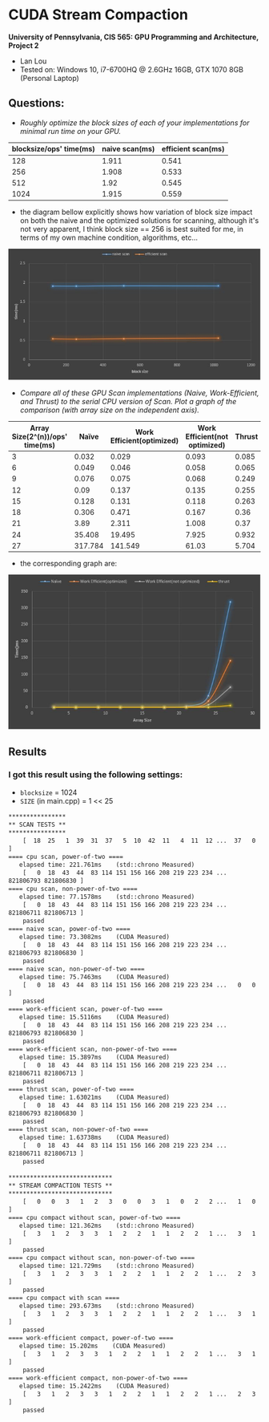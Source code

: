 CUDA Stream Compaction
======================

**University of Pennsylvania, CIS 565: GPU Programming and Architecture, Project 2**

* Lan Lou
* Tested on:  Windows 10, i7-6700HQ @ 2.6GHz 16GB, GTX 1070 8GB (Personal Laptop)


## Questions:
- *Roughly optimize the block sizes of each of your implementations for minimal run time on your GPU.*

blocksize/ops' time(ms)|	naive scan(ms)|	efficient scan(ms)
-----|-----|----
128 |	1.911 |	0.541
256 |	1.908 |	0.533
512 |	1.92 |	0.545
1024 |	1.915 |	0.559

- the diagram bellow explicitly shows how variation of block size impact on both the naive and the optimized solutions for scanning, although it's not very apparent, I think block size == 256 is best suited for me, in terms of my own machine condition, algorithms, etc...

![](https://github.com/LanLou123/Project2-Stream-Compaction/raw/master/blocksizechart.JPG)

- *Compare all of these GPU Scan implementations (Naive, Work-Efficient, and Thrust) to the serial CPU version of Scan. Plot a graph of the comparison (with array size on the independent axis).*

Array Size(2^(n))/ops' time(ms)|	Naïve |	Work Efficient(optimized)|	Work Efficient(not optimized) |	Thrust
----|----|----|----|----
3	| 0.032 |	0.029 |	0.093 |	0.085
6	| 0.049	| 0.046	|0.058|	0.065
9	| 0.076	| 0.075	| 0.068	|0.249
12	| 0.09	| 0.137	| 0.135|	0.255
15	| 0.128	| 0.131 |	0.118|	0.263
18	| 0.306	| 0.471 |	0.167	|0.36
21	| 3.89	| 2.311	| 1.008	|0.37
24	| 35.408	| 19.495	|7.925|	0.932
27	| 317.784	| 141.549	|61.03|	5.704

- the corresponding graph are:

![](https://github.com/LanLou123/Project2-Stream-Compaction/raw/master/arraysize.JPG)


## Results

### I got this result using the following settings:

- ```blocksize``` = 1024
- ```SIZE``` (in main.cpp) =  1 << 25

```
****************
** SCAN TESTS **
****************
    [  18  25   1  39  31  37   5  10  42  11   4  11  12 ...  37   0 ]
==== cpu scan, power-of-two ====
   elapsed time: 221.761ms    (std::chrono Measured)
    [   0  18  43  44  83 114 151 156 166 208 219 223 234 ... 821806793 821806830 ]
==== cpu scan, non-power-of-two ====
   elapsed time: 77.1578ms    (std::chrono Measured)
    [   0  18  43  44  83 114 151 156 166 208 219 223 234 ... 821806711 821806713 ]
    passed
==== naive scan, power-of-two ====
   elapsed time: 73.3082ms    (CUDA Measured)
    [   0  18  43  44  83 114 151 156 166 208 219 223 234 ... 821806793 821806830 ]
    passed
==== naive scan, non-power-of-two ====
   elapsed time: 75.7463ms    (CUDA Measured)
    [   0  18  43  44  83 114 151 156 166 208 219 223 234 ...   0   0 ]
    passed
==== work-efficient scan, power-of-two ====
   elapsed time: 15.5116ms    (CUDA Measured)
    [   0  18  43  44  83 114 151 156 166 208 219 223 234 ... 821806793 821806830 ]
    passed
==== work-efficient scan, non-power-of-two ====
   elapsed time: 15.3897ms    (CUDA Measured)
    [   0  18  43  44  83 114 151 156 166 208 219 223 234 ... 821806711 821806713 ]
    passed
==== thrust scan, power-of-two ====
   elapsed time: 1.63021ms    (CUDA Measured)
    [   0  18  43  44  83 114 151 156 166 208 219 223 234 ... 821806793 821806830 ]
    passed
==== thrust scan, non-power-of-two ====
   elapsed time: 1.63738ms    (CUDA Measured)
    [   0  18  43  44  83 114 151 156 166 208 219 223 234 ... 821806711 821806713 ]
    passed

*****************************
** STREAM COMPACTION TESTS **
*****************************
    [   0   0   3   1   2   3   0   0   3   1   0   2   2 ...   1   0 ]
==== cpu compact without scan, power-of-two ====
   elapsed time: 121.362ms    (std::chrono Measured)
    [   3   1   2   3   3   1   2   2   1   1   2   2   1 ...   3   1 ]
    passed
==== cpu compact without scan, non-power-of-two ====
   elapsed time: 121.729ms    (std::chrono Measured)
    [   3   1   2   3   3   1   2   2   1   1   2   2   1 ...   2   3 ]
    passed
==== cpu compact with scan ====
   elapsed time: 293.673ms    (std::chrono Measured)
    [   3   1   2   3   3   1   2   2   1   1   2   2   1 ...   3   1 ]
    passed
==== work-efficient compact, power-of-two ====
   elapsed time: 15.202ms    (CUDA Measured)
    [   3   1   2   3   3   1   2   2   1   1   2   2   1 ...   3   1 ]
    passed
==== work-efficient compact, non-power-of-two ====
   elapsed time: 15.2422ms    (CUDA Measured)
    [   3   1   2   3   3   1   2   2   1   1   2   2   1 ...   2   3 ]
    passed
```
